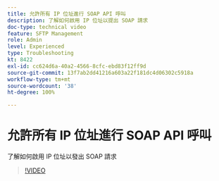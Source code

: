 ```yaml
---
title: 允許所有 IP 位址進行 SOAP API 呼叫
description: 了解如何啟用 IP 位址以提出 SOAP 請求
doc-type: technical video
feature: SFTP Management
role: Admin
level: Experienced
type: Troubleshooting
kt: 8422
exl-id: cc624d6a-40a2-4566-8cfc-ebd83f12ff9d
source-git-commit: 13f7ab2dd41216a603a22f181dc4d06302c5918a
workflow-type: tm+mt
source-wordcount: '38'
ht-degree: 100%

---
```


# 允許所有 IP 位址進行 SOAP API 呼叫

了解如何啟用 IP 位址以發出 SOAP 請求

>[!VIDEO](https://video.tv.adobe.com/v/335978?quality=12&learn=on)
